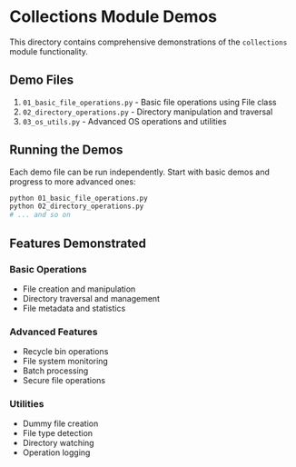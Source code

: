 # Collections Module Demos

This directory contains comprehensive demonstrations of the `collections` module functionality.

## Demo Files

1. `01_basic_file_operations.py` - Basic file operations using File class
2. `02_directory_operations.py` - Directory manipulation and traversal
3. `03_os_utils.py` - Advanced OS operations and utilities

## Running the Demos

Each demo file can be run independently. Start with basic demos and progress to more advanced ones:

```bash
python 01_basic_file_operations.py
python 02_directory_operations.py
# ... and so on
```

## Features Demonstrated

### Basic Operations

- File creation and manipulation
- Directory traversal and management
- File metadata and statistics

### Advanced Features

- Recycle bin operations
- File system monitoring
- Batch processing
- Secure file operations

### Utilities

- Dummy file creation
- File type detection
- Directory watching
- Operation logging
